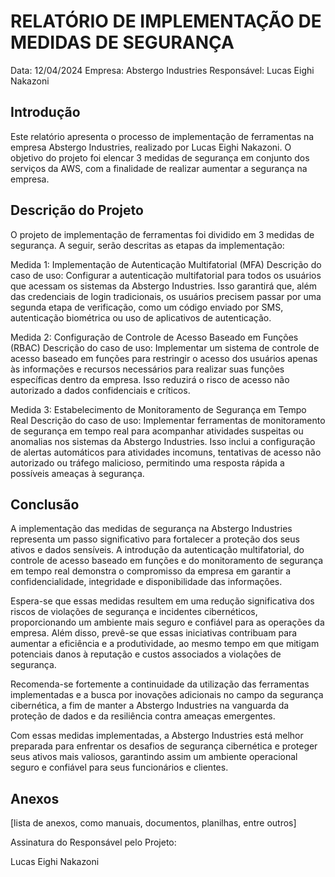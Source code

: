 # RELATÓRIO DE IMPLEMENTAÇÃO DE MEDIDAS DE SEGURANÇA

Data: 12/04/2024
Empresa: Abstergo Industries 
Responsável: Lucas Eighi Nakazoni

## Introdução
Este relatório apresenta o processo de implementação de ferramentas na empresa Abstergo Industries, realizado por Lucas Eighi Nakazoni. O objetivo do projeto foi elencar 3 medidas de segurança em conjunto dos serviços da AWS, com a finalidade de realizar aumentar a segurança na empresa.

## Descrição do Projeto
O projeto de implementação de ferramentas foi dividido em 3 medidas de segurança. A seguir, serão descritas as etapas da implementação:

Medida 1: Implementação de Autenticação Multifatorial (MFA)
Descrição do caso de uso: Configurar a autenticação multifatorial para todos os usuários que acessam os sistemas da Abstergo Industries. Isso garantirá que, além das credenciais de login tradicionais, os usuários precisem passar por uma segunda etapa de verificação, como um código enviado por SMS, autenticação biométrica ou uso de aplicativos de autenticação.

Medida 2: Configuração de Controle de Acesso Baseado em Funções (RBAC)
Descrição do caso de uso: Implementar um sistema de controle de acesso baseado em funções para restringir o acesso dos usuários apenas às informações e recursos necessários para realizar suas funções específicas dentro da empresa. Isso reduzirá o risco de acesso não autorizado a dados confidenciais e críticos.

Medida 3: Estabelecimento de Monitoramento de Segurança em Tempo Real
Descrição do caso de uso: Implementar ferramentas de monitoramento de segurança em tempo real para acompanhar atividades suspeitas ou anomalias nos sistemas da Abstergo Industries. Isso inclui a configuração de alertas automáticos para atividades incomuns, tentativas de acesso não autorizado ou tráfego malicioso, permitindo uma resposta rápida a possíveis ameaças à segurança.



## Conclusão
A implementação das medidas de segurança na Abstergo Industries representa um passo significativo para fortalecer a proteção dos seus ativos e dados sensíveis. A introdução da autenticação multifatorial, do controle de acesso baseado em funções e do monitoramento de segurança em tempo real demonstra o compromisso da empresa em garantir a confidencialidade, integridade e disponibilidade das informações.

Espera-se que essas medidas resultem em uma redução significativa dos riscos de violações de segurança e incidentes cibernéticos, proporcionando um ambiente mais seguro e confiável para as operações da empresa. Além disso, prevê-se que essas iniciativas contribuam para aumentar a eficiência e a produtividade, ao mesmo tempo em que mitigam potenciais danos à reputação e custos associados a violações de segurança.

Recomenda-se fortemente a continuidade da utilização das ferramentas implementadas e a busca por inovações adicionais no campo da segurança cibernética, a fim de manter a Abstergo Industries na vanguarda da proteção de dados e da resiliência contra ameaças emergentes.

Com essas medidas implementadas, a Abstergo Industries está melhor preparada para enfrentar os desafios de segurança cibernética e proteger seus ativos mais valiosos, garantindo assim um ambiente operacional seguro e confiável para seus funcionários e clientes.

## Anexos

[lista de anexos, como manuais, documentos, planilhas, entre outros]

Assinatura do Responsável pelo Projeto:

Lucas Eighi Nakazoni
